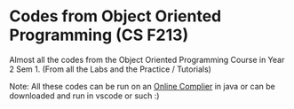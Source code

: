 # Codes from Object Oriented Programming (CS F213)
Almost all the codes from the Object Oriented Programming Course in Year 2 Sem 1. (From all the Labs and the Practice / Tutorials)

Note: All these codes can be run on an [Online Complier](https://www.onlinegdb.com) in java or can be downloaded and run in vscode or such :)
